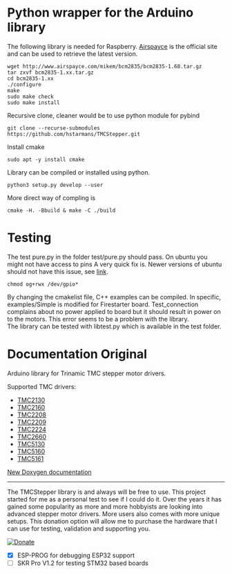 # Python wrapper for the Arduino library
The following library is needed for Raspberry. [Airspayce](https://www.airspayce.com/mikem/bcm2835/) is the official site
and can be used to retrieve the latest version.
```
wget http://www.airspayce.com/mikem/bcm2835/bcm2835-1.68.tar.gz 
tar zxvf bcm2835-1.xx.tar.gz
cd bcm2835-1.xx
./configure
make
sudo make check
sudo make install
```
Recursive clone, cleaner would be to use python module for pybind
```
git clone --recurse-submodules https://github.com/hstarmans/TMCStepper.git
```
Install cmake
```
sudo apt -y install cmake
```
Library can be compiled or installed using python.
```
python3 setup.py develop --user
```
More direct way of compling is
```
cmake -H. -Bbuild & make -C ./build
```
# Testing
The test pure.py in the folder test/pure.py should pass.
On ubuntu you might not have access to pins
A very quick fix is. Newer versions of ubuntu should not have this issue, see [link](https://github.com/gpiozero/gpiozero/issues/837).
```
chmod og+rwx /dev/gpio*
```
By changing the cmakelist file, C++ examples can be compiled. In specific, examples/Simple is modified for Firestarter board.
Test_connection complains about no power applied to board but it should result in power on to the motors.
This error seems to be a problem with the library.  
The library can be tested with libtest.py which is available in the test folder.


# Documentation Original

Arduino library for Trinamic TMC stepper motor drivers.

Supported TMC drivers:
* [TMC2130][2130]
* [TMC2160][2160]
* [TMC2208][2208]
* [TMC2209][2209]
* [TMC2224][2224]
* [TMC2660][2660]
* [TMC5130][5130]
* [TMC5160][5160]
* [TMC5161][5161]

[2130]: https://teemuatlut.github.io/TMCStepper/class_t_m_c2130_stepper.html
[2160]: https://teemuatlut.github.io/TMCStepper/class_t_m_c2160_stepper.html
[2208]: https://teemuatlut.github.io/TMCStepper/class_t_m_c2208_stepper.html
[2209]: https://teemuatlut.github.io/TMCStepper/class_t_m_c2209_stepper.html
[2224]: https://teemuatlut.github.io/TMCStepper/class_t_m_c2224_stepper.html
[2660]: https://teemuatlut.github.io/TMCStepper/class_t_m_c2660_stepper.html
[5130]: https://teemuatlut.github.io/TMCStepper/class_t_m_c5130_stepper.html
[5160]: https://teemuatlut.github.io/TMCStepper/class_t_m_c5160_stepper.html
[5161]: https://teemuatlut.github.io/TMCStepper/class_t_m_c5161_stepper.html

[New Doxygen documentation](https://teemuatlut.github.io/TMCStepper/index.html)

---

The TMCStepper library is and always will be free to use.
This project started for me as a personal test to see if I could do it. Over the years it has gained some popularity as more and more hobbyists are looking into advanced stepper motor drivers. More users also comes with more unique setups.
This donation option will allow me to purchase the hardware that I can use for testing, validation and supporting you.

[![Donate](https://www.paypalobjects.com/en_US/i/btn/btn_donate_SM.gif)](https://www.paypal.com/cgi-bin/webscr?cmd=_donations&business=KFRSQ3KUUPKWS&currency_code=EUR&source=url)

- [x] ESP-PROG for debugging ESP32 support
- [ ] SKR Pro V1.2 for testing STM32 based boards
